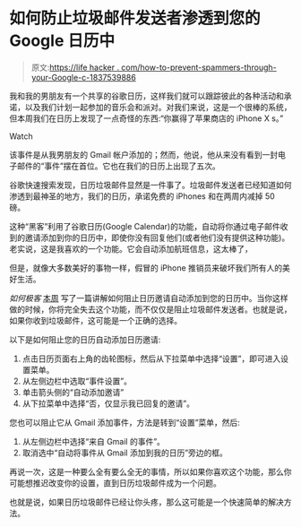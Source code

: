 # 如何防止垃圾邮件发送者渗透到您的 Google 日历中

> 原文:[https://life hacker . com/how-to-prevent-spammers-through-your-Google-c-1837539886](https://lifehacker.com/how-to-prevent-spammers-from-infiltrating-your-google-c-1837539886)

我和我的男朋友有一个共享的谷歌日历，这样我们就可以跟踪彼此的各种活动和承诺，以及我们计划一起参加的音乐会和派对。对我们来说，这是一个很棒的系统，但本周我们在日历上发现了一点奇怪的东西:“你赢得了苹果商店的 iPhone X s。”

Watch

该事件是从我男朋友的 Gmail 帐户添加的；然而，他说，他从来没有看到一封电子邮件的“事件”摆在首位。它也在我们的日历上出现了五次。

谷歌快速搜索发现，日历垃圾邮件显然是一件事了。垃圾邮件发送者已经知道如何渗透到最神圣的地方，我们的日历，承诺免费的 iPhones 和在两周内减掉 50 磅。

这种“黑客”利用了谷歌日历(Google Calendar)的功能，自动将你通过电子邮件收到的邀请添加到你的日历中，即使你没有回复他们(或者他们没有提供这种功能)。老实说，这是我喜欢的一个功能。它会自动添加航班信息，这太棒了，

但是，就像大多数美好的事物一样，假冒的 iPhone 推销员来破坏我们所有人的美好生活。

*如何极客* [本周](https://www.howtogeek.com/438305/how-to-stop-spammers-from-attacking-your-google-calendar/) 写了一篇讲解如何阻止日历邀请自动添加到您的日历中。当你这样做的时候，你将完全失去这个功能，而不仅仅是阻止垃圾邮件发送者。也就是说，如果你收到垃圾邮件，这可能是一个正确的选择。

以下是如何阻止您的日历自动添加日历邀请:

1.  点击日历页面右上角的齿轮图标，然后从下拉菜单中选择“设置”，即可进入设置菜单。
2.  从左侧边栏中选取“事件设置”。
3.  单击箭头侧的“自动添加邀请”
4.  从下拉菜单中选择“否，仅显示我已回复的邀请”。

您也可以阻止它从 Gmail 添加事件，方法是转到“设置”菜单，然后:

1.  从左侧边栏中选择“来自 Gmail 的事件”。
2.  取消选中“自动将事件从 Gmail 添加到我的日历”旁边的框。

再说一次，这是一种要么全有要么全无的事情，所以如果你喜欢这个功能，那么你可能想推迟改变你的设置，直到日历垃圾邮件成为一个问题。

也就是说，如果日历垃圾邮件已经让你头疼，那么这可能是一个快速简单的解决方法。